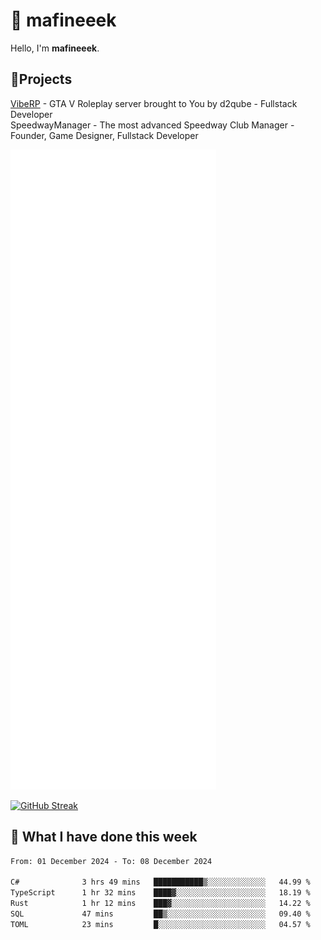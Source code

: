 # 👋 mafineeek
Hello, I'm **mafineeek**.

## 📝Projects

[VibeRP](https://v-rp.pl) - GTA V Roleplay server brought to You by d2qube - Fullstack Developer<br/>
SpeedwayManager - The most advanced Speedway Club Manager - Founder, Game Designer, Fullstack Developer


![](./github-metrics.svg)

[![GitHub Streak](https://streak-stats.demolab.com/?user=mafineeek)](https://git.io/streak-stats)

## 📰 What I have done this week
<!--START_SECTION:waka-->

```txt
From: 01 December 2024 - To: 08 December 2024

C#              3 hrs 49 mins   ███████████▒░░░░░░░░░░░░░   44.99 %
TypeScript      1 hr 32 mins    ████▓░░░░░░░░░░░░░░░░░░░░   18.19 %
Rust            1 hr 12 mins    ███▓░░░░░░░░░░░░░░░░░░░░░   14.22 %
SQL             47 mins         ██▒░░░░░░░░░░░░░░░░░░░░░░   09.40 %
TOML            23 mins         █░░░░░░░░░░░░░░░░░░░░░░░░   04.57 %
```

<!--END_SECTION:waka-->
